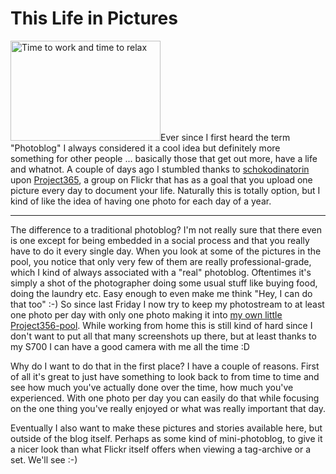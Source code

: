 # This Life in Pictures

<a class="left" href="http://www.flickr.com/photos/zerok/2964546273/" title="Time to work and time to relax by zeroK, on Flickr"><img src="http://farm4.static.flickr.com/3291/2964546273_6e7c806ef4_m.jpg" width="240" height="160" alt="Time to work and time to relax" /></a>Ever since I first heard the term "Photoblog" I always considered it a cool idea but definitely more something for other people ... basically those that get out more, have a life and whatnot. A couple of days ago I stumbled thanks to [schokodinatorin](http://www.flickr.com/people/schokodinatorin/) upon [Project365](http://www.flickr.com/groups/project_365/), a group on Flickr that has as a goal that you upload one picture every day to document your life. Naturally this is totally option, but I kind of like the idea of having one photo for each day of a year.

-------------------------------

The difference to a traditional photoblog? I'm not really sure that there even is one except for being embedded in a social process and that you really have to do it every single day. When you look at some of the pictures in the pool, you notice that only very few of them are really professional-grade, which I kind of always associated with a "real" photoblog. Oftentimes it's simply a shot of the photographer doing some usual stuff like buying food, doing the laundry etc. Easy enough to even make me think "Hey, I can do that too" :-) So since last Friday I now try to keep my photostream to at least one photo per day with only one photo making it into [my own little Project356-pool](http://www.flickr.com/photos/zerok/sets/72157608267993947/). While working from home this is still kind of hard since I don't want to put all that many screenshots up there, but at least thanks to my S700 I can have a good camera with me all the time :D 

Why do I want to do that in the first place? I have a couple of reasons. First of all it's great to just have something to look back to from time to time and see how much you've actually done over the time, how much you've experienced. With one photo per day you can easily do that while focusing on the one thing you've really enjoyed or what was really important that day. 

Eventually I also want to make these pictures and stories available here, but outside of the blog itself. Perhaps as some kind of mini-photoblog, to give it a nicer look than what Flickr itself offers when viewing a tag-archive or a set. We'll see :-)
